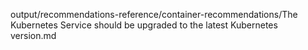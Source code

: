 output/recommendations-reference/container-recommendations/The Kubernetes Service should be upgraded to the latest Kubernetes version.md